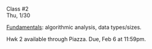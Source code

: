 <div class="lecture2">

<div class="column_date">
<p markdown="block">

Class #2 <br>
Thu, 1/30

</p>
</div>
<div class="column_materials">
<p markdown="block">


[Fundamentals](slides/02-fundamentals.html): algorithmic analysis, data types/sizes.


</p>
</div>

<div class="column_assign">
<p markdown="block">

Hwk 2 available through Piazza.
Due, Feb 6 at 11:59pm.


</p>
</div>

</div>
